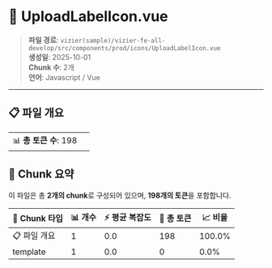 # 📄 UploadLabelIcon.vue

> **파일 경로**: `vizier(sample)/vizier-fe-all-develop/src/components/prod/icons/UploadLabelIcon.vue`  
> **생성일**: 2025-10-01  
> **Chunk 수**: 2개  
> **언어**: Javascript / Vue
---


## 📋 파일 개요

| | |
|--|--|
| 📊 **총 토큰 수**: 198 |  |






## 🧩 Chunk 요약

이 파일은 총 **2개의 chunk**로 구성되어 있으며, **198개의 토큰**을 포함합니다.

| 🧩 Chunk 타입 | 📊 개수 | ⚡ 평균 복잡도 | 📝 총 토큰 | 📈 비율 |
|---------------|--------|-------------|----------|--------|
| 📋 파일 개요 | 1 | 0.0 | 198 | 100.0% |
| template | 1 | 0.0 | 0 | 0.0% |

